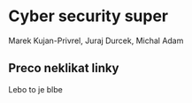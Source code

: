 # Cyber security super
Marek Kujan-Privrel, Juraj Durcek, Michal Adam

## Preco neklikat linky
Lebo to je blbe
<!-- @import "[TOC]" {cmd="toc" depthFrom=1 depthTo=6 orderedList=false} -->
